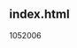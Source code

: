 <article><h2>index.html</h2><time><span class="day">10</span><span class="month">5</span><span class="year">2006</span></time></article>